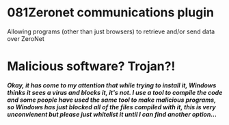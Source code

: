 # 081Zeronet communications plugin
Allowing programs (other than just browsers) to retrieve and/or send data over ZeroNet

# Malicious software? Trojan?!
***Okay, it has come to my attention that while trying to install it, Windows thinks it sees a virus and blocks it, it's not. I use a tool to compile the code and some people have used the same tool to make malicious programs, so Windows has just blocked all of the files compiled with it, this is very unconvienent but please just whitelist it until I can find another option...***
